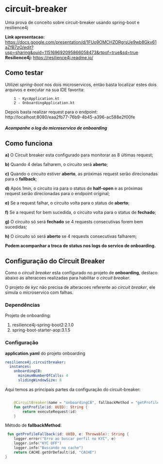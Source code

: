 # circuit-breaker
Uma prova de conceito sobre circuit-breaker usando spring-boot e resilience4j

**Link apresentacao:** https://docs.google.com/presentation/d/1FUo9OMCHZORgrsUe9wb8Gkv61aZfB7zO/edit?usp=sharing&ouid=115169692095866058473&rtpof=true&sd=true
**Resilience4j:** https://resilience4j.readme.io/

## Como testar

Utilizei *spring-boot* nos dois microservicos, então basta localizar estes dois arquivos e executar na sua 
IDE favorita:

        1 - KycApplication.kt        
        2 - OnboardingApplication.kt

Depois basta realizar request para o endpoint:
http://localhost:8080/eaa2fb77-76b9-4b45-a396-ac588e2f00fe

#### *Acompanhe o log do microservico de **onboarding***

## Como funciona

**a)** O Circuit breaker esta configurado para monitorar as 8 últimas request;

**b)** Quando 4 delas falharem, o circuito será **aberto**;

**c)** Quando o circuito estiver **aberto**, as próximas request serão direcionadas para o **fallback**;

**d)** Após 1min, o circuito ira para o status de **half-open** e as próximas request serão direcionadas para o endpoint original;

**e)** Se a request falhar, o circuito volta para o status de **aberto**;

**f)** Se a request for bem sucedida, o circuito volta para o status de **fechado**;

**g)** O circuito só será **fechado** se 4 requests consecutivas forem bem sucedidas;

**h)** O circuito só será **aberto** se 4 requests consecutivas falharem;

**Podem acompanhar a troca de status nos logs do servico de onboarding.**

## Configuração do Circuit Breaker

Como o *circuit breaker* esta configurado no projeto de **onboarding**, destaco abaixo
as alteracoes realizadas para habilitar o *circuit breaker*. 

O projeto de *kyc* não precisa de alteracoes referente ao *circuit breaker*, ele simula o microservico com falhas.

### Dependências
Projeto de onboarding:

1) resilience4j-spring-boot2:2.1.0
2) spring-boot-starter-aop:3.1.5

### Configuração

**application.yaml** do projeto onboarding

```yaml
resilience4j.circuitbreaker:
  instances:
    onboardingCB:
      minimumNumberOfCalls: 4
      slidingWindowSize: 8
```

Aqui temos as principais partes da configuração do circuit-breaker: 

```kotlin

    @CircuitBreaker(name = "onboardingCB", fallbackMethod = "getProfileFallback")
    fun getProfile(id: UUID): String {
        return executeRequest(id)
    }
```

Método de **fallbackMethod**:

```kotlin
 fun getProfileFallback(id: UUID, e: Throwable): String {
    logger.error("Erro ao buscar perfil no KYC", e)
    logger.info("KYC OFF")
    logger.info("Buscando no cache")
    return CACHE.getOrDefault(id, "CACHE")
}
```